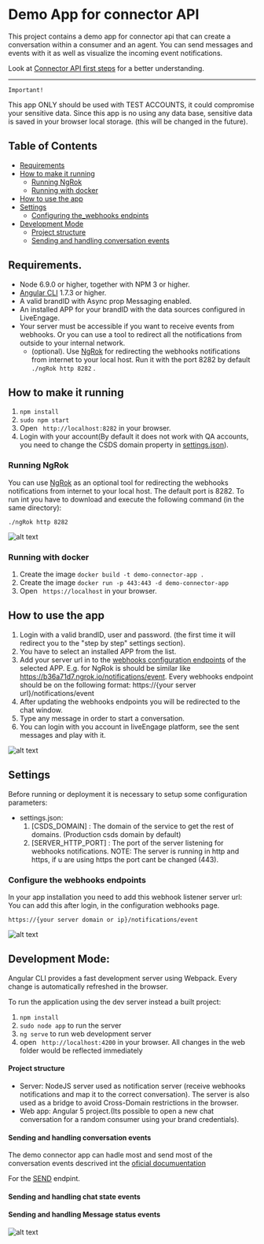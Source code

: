 # Demo App for connector API

This project contains a demo app for connector api that can create a conversation within a consumer and an agent. 
You can send messages and events with it as well as 
visualize the incoming event notifications.

Look at [Connector API first steps](https://developers.liveperson.com/connector-api-first-steps-overview.html) for a better
understanding.

---

`Important!`

This app ONLY should be used with TEST ACCOUNTS, it could compromise your sensitive data. Since this app is no using
any data base, sensitive data is saved in your browser local storage. (this will be changed in the future).

## Table of Contents
  - [Requirements](#requirements)
  - [How to make it running](#how-to-make-it-running)
    - [Running NgRok](#running-ngrok)
    - [Running with docker](#running-with-docker)
  - [How to use the app](#how-to-use-the-app)
  - [Settings](#settings)
    - [Configuring the_webhooks endpints](#configuring-the-webhooks-endpoints)
  - [Development Mode](#development-mode)
    - [Project structure](#project-structure)
    - [Sending and handling conversation events](#Sending-and-handling-conversation-events)

## Requirements.

- Node 6.9.0 or higher, together with NPM 3 or higher.
- [Angular CLI](https://cli.angular.io/) 1.7.3 or higher. 
- A valid brandID with Async prop Messaging enabled.
- An installed APP for your brandID with the data sources configured in LiveEngage. 
- Your server must be accessible if you want to receive events from webhooks. Or you can use a tool to redirect all the
 notifications from outside to your internal network.
  * (optional). Use [NgRok](https://ngrok.com/) for redirecting the webhooks notifications from internet to your local host.
  Run it with the port 8282 by default ```./ngRok http 8282``` .

## How to make it running

1. ```npm install``` 
2. ```sudo npm start```
3. Open ``` http://localhost:8282``` in your browser. 
4. Login with your account(By default it does not work with QA accounts, you need to change the CSDS domain property in [settings.json](settings.json)).

### Running NgRok

  You can use [NgRok](https://ngrok.com/)  as an optional tool for redirecting the webhooks notifications from internet to your local host.
  The default port is 8282. To run int you have to download and execute the following command (in the same directory):
  
  ```./ngRok http 8282``` 
  
![alt text](https://lpgithub.dev.lprnd.net/RnD-Mannheim/lp-demo-app-connector-api/blob/master/docs/gifs/ngrock1.gif)


### Running with docker

1. Create the image ```docker build -t demo-connector-app .```
2. Create the image ```docker run -p 443:443 -d demo-connector-app ```
3. Open ``` https://localhost``` in your browser.


## How to use the app

1. Login with a valid brandID, user and password. (the first time it will redirect you to the "step by step" settings section).
1. You have to select an installed APP from the list.
1. Add your server url in to the [webhooks configuration endpoints](#configuring-the-webhooks-endpoints) of the selected APP. 
E.g. for NgRok is should be similar like 
https://b36a71d7.ngrok.io/notifications/event. Every webhooks endpoint should be on the following format: https://{your server url}/notifications/event
1. After updating the webhooks endpoints you will be redirected to the chat window.
1. Type any message in order to start a conversation.
1. You can login with you account in liveEngage platform, see the sent messages and play with it.

![alt text](https://lpgithub.dev.lprnd.net/RnD-Mannheim/lp-demo-app-connector-api/blob/master/docs/gifs/example.gif)

## Settings
Before running or deployment it is necessary to setup some configuration parameters:
- settings.json:
  1. [CSDS_DOMAIN] : The domain of the service to get the rest of domains. (Production csds domain by default)
  1. [SERVER_HTTP_PORT] : The port of the server listening for webhooks notifications. NOTE: The server is running in http and
  https, if u are using https the port cant be changed (443).

### Configure the webhooks endpoints
In your app installation you need to add this webhook listener server url:<br/>  You can add this after login, in the configuration webhooks page.

``https://{your server domain or ip}/notifications/event``

![alt text](https://lpgithub.dev.lprnd.net/RnD-Mannheim/lp-demo-app-connector-api/blob/master/docs/gifs/webhook_config.gif)

## Development Mode:

Angular CLI provides a fast development server using Webpack. Every change is automatically refreshed in the browser.

To run the application using the dev server instead a built project:

1. ```npm install```
2. ```sudo node app``` to run the server
2. ```ng serve``` to run web development server
4. open ``` http://localhost:4200``` in your browser. All changes in the web folder would be reflected immediately

#### Project structure

- Server: NodeJS server used as notification server (receive webhooks notifications and map it to the correct conversation).
The server is also used as a bridge to avoid Cross-Domain restrictions in the browser.
- Web app: Angular 5 project.(Its possible to open a new chat conversation for a random consumer using your brand credentials).

#### Sending and handling conversation events

The demo connector app can hadle most and send most of the conversation events descrived int the 
[oficial documuentation](https://developers.liveperson.com/connector-api-examples-send-chat-state-events.html)

For the [SEND](https://developers.liveperson.com/connector-api-api-reference-send.html#mspublishevent-properties-2) endpint.

#### Sending and handling chat state events

#### Sending and handling Message status events


![alt text](https://lpgithub.dev.lprnd.net/RnD-Mannheim/lp-demo-app-connector-api/blob/master/docs/imgs/chat-state.png)




